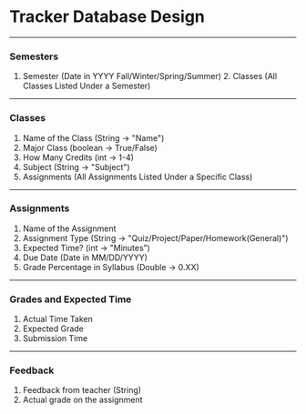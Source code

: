 # Tracker Database Design

---

### Semesters

1. Semester (Date in YYYY Fall/Winter/Spring/Summer)
    2. Classes (All Classes Listed Under a Semester)

---

### Classes

1. Name of the Class (String &rarr; "Name")
2. Major Class (boolean &rarr; True/False)
3. How Many Credits (int &rarr; 1-4)
4. Subject (String &rarr; "Subject")
5. Assignments (All Assignments Listed Under a Specific Class)

---

### Assignments

1. Name of the Assignment
2. Assignment Type (String &rarr; "Quiz/Project/Paper/Homework(General)")
3. Expected Time? (int &rarr; "Minutes")
4. Due Date (Date in MM/DD/YYYY)
5. Grade Percentage in Syllabus (Double &rarr; 0.XX)

---

### Grades and Expected Time
1. Actual Time Taken
2. Expected Grade
3. Submission Time

---

### Feedback

1. Feedback from teacher (String)
2. Actual grade on the assignment